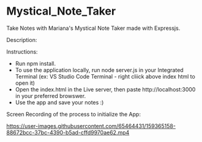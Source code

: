 # Mystical_Note_Taker
Take Notes with Mariana's Mystical Note Taker made with Expressjs.

Description:


Instructions:
- Run npm install.
- To use the application locally, run node server.js in your Integrated Terminal (ex: VS Studio Code Terminal - right cliick above index html to open it)
-  Open the index.html in the Live server, then paste http://localhost:3000 in your preferred browswer.
-  Use the app and save your notes :)



Screen Recording of the process to initialize the App:

https://user-images.githubusercontent.com/65464431/159365158-88672bcc-37bc-4390-b5ad-cffd9970ae62.mp4

